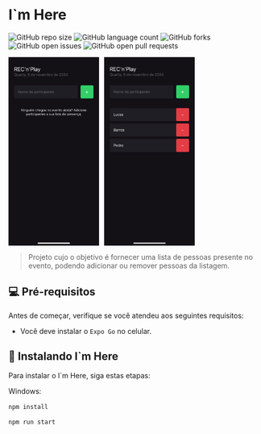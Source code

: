 # I`m Here

![GitHub repo size](https://img.shields.io/github/repo-size/lsm-5/imhere?style=for-the-badge)
![GitHub language count](https://img.shields.io/github/languages/count/lsm-5/imhere?style=for-the-badge)
![GitHub forks](https://img.shields.io/github/forks/lsm-5/imhere?style=for-the-badge)
![GitHub open issues](https://img.shields.io/github/issues/lsm-5/imhere?style=for-the-badge)
![GitHub open pull requests](https://img.shields.io/github/issues-pr/lsm-5/imhere?style=for-the-badge)


<div style="display: flex; gap: 10px; margin-bottom: 10px;">
    <img src="./assets/event.png" alt="evento" style="width:180px; height:auto;">
    <img src="./assets/event-with-list.png" alt="evento com lista de pessoas" style="width:180px; height:auto;">
</div>


> Projeto cujo o objetivo é fornecer uma lista de pessoas presente no evento, podendo adicionar ou remover pessoas da listagem.

## 💻 Pré-requisitos

Antes de começar, verifique se você atendeu aos seguintes requisitos:

- Você deve instalar o `Expo Go` no celular.

## 🚀 Instalando I`m Here

Para instalar o I`m Here, siga estas etapas:

Windows:

```
npm install
```

```
npm run start
```